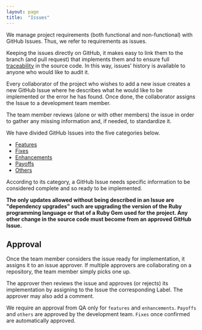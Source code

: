 ```yaml
---
layout: page
title:  "Issues"
---
```


We manage project requirements (both functional and non-functional) with GitHub Issues. Thus, we refer to requirements as issues.

Keeping the issues directly on GitHub, it makes easy to link them to the branch (and pull request) that implements them and to ensure full [traceability](https://inforlife.github.io/process/traceability.html) in the source code. In this way, issues' history is available to anyone who would like to audit it.

Every collaborator of the project who wishes to add a new issue creates a new GitHub Issue where he describes what he would like to be implemented or the error he has found. Once done, the collaborator assigns the Issue to a development team member.

The team member reviews (alone or with other members) the issue in order to gather any missing information and, if needed, to standardize it.

We have divided GitHub Issues into the five categories below.

- [Features](https://inforlife.github.io/process/issues/features.html)
- [Fixes](https://inforlife.github.io/process/issues/fixes.html)
- [Enhancements](https://inforlife.github.io/process/issues/enhancements.html)
- [Payoffs](https://inforlife.github.io/process/issues/payoffs.html)
- [Others](https://inforlife.github.io/process/issues/others.html)

According to its category, a GitHub Issue needs specific information to be considered complete and so ready to be implemented.

**The only updates allowed without being described in an Issue are "dependency upgrades" such are upgrading the version of the Ruby programming language or that of a Ruby Gem used for the project.
Any other change in the source code must become from an approved GitHub Issue.**

## Approval

Once the team member considers the issue ready for implementation, it assigns it to an issue approver. If multiple approvers are collaborating on a repository, the team member simply picks one up.

The approver then reviews the issue and approves (or rejects) its implementation by assigning to the Issue the corresponding Label. The approver may also add a comment.

We require an approval from QA only for `features` and `enhancements`.
`Payoffs` and `others` are approved by the development team.
`Fixes` once confirmed are automatically approved.
